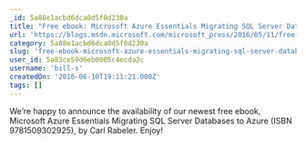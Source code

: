 ```yaml
---
_id: 5a88e1acbd6dca0d5f0d230a
title: "Free ebook: Microsoft Azure Essentials Migrating SQL Server Databases to Azure"
url: 'https://blogs.msdn.microsoft.com/microsoft_press/2016/05/11/free-ebook-microsoft-azure-essentials-migrating-sql-server-databases-to-azure/'
category: 5a88e1acbd6dca0d5f0d230a
slug: 'free-ebook-microsoft-azure-essentials-migrating-sql-server-databases-to-azure-2'
user_id: 5a83ce59d6eb0005c4ecda2c
username: 'bill-s'
createdOn: '2016-06-10T19:11:21.000Z'
tags: []
---
```


We’re happy to announce the availability of our newest free ebook, Microsoft Azure Essentials Migrating SQL Server Databases to Azure (ISBN 9781509302925), by Carl Rabeler. Enjoy!
